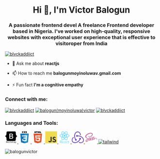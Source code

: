 <h1 align="center">Hi 👋, I'm Victor Balogun</h1>
<h3 align="center">A passionate frontend devel A freelance Frontend developer based in Nigeria. I’ve worked on high-quality, responsive websites with exceptional user experience that is effective to visitoroper from India</h3>

<p align="left"> <a href="https://twitter.com/blvckaddiict" target="blank"><img src="https://img.shields.io/twitter/follow/blvckaddiict?logo=twitter&style=for-the-badge" alt="blvckaddiict" /></a> </p>

- 💬 Ask me about **reactjs**

- 📫 How to reach me **balogunmoyinoluwav.gmail.com**

- ⚡ Fun fact **I'm a cognitive empathy**

<h3 align="left">Connect with me:</h3>
<p align="left">
<a href="https://twitter.com/blvckaddiict" target="blank"><img align="center" src="https://raw.githubusercontent.com/rahuldkjain/github-profile-readme-generator/master/src/images/icons/Social/twitter.svg" alt="blvckaddiict" height="30" width="40" /></a>
<a href="https://linkedin.com/in/balogun(moyinoluwa)victor" target="blank"><img align="center" src="https://raw.githubusercontent.com/rahuldkjain/github-profile-readme-generator/master/src/images/icons/Social/linked-in-alt.svg" alt="balogun(moyinoluwa)victor" height="30" width="40" /></a>
<a href="https://instagram.com/blvckaddiict" target="blank"><img align="center" src="https://raw.githubusercontent.com/rahuldkjain/github-profile-readme-generator/master/src/images/icons/Social/instagram.svg" alt="blvckaddiict" height="30" width="40" /></a>
</p>

<h3 align="left">Languages and Tools:</h3>
<p align="left"> <a href="https://getbootstrap.com" target="_blank" rel="noreferrer"> <img src="https://raw.githubusercontent.com/devicons/devicon/master/icons/bootstrap/bootstrap-plain-wordmark.svg" alt="bootstrap" width="40" height="40"/> </a> <a href="https://www.w3schools.com/css/" target="_blank" rel="noreferrer"> <img src="https://raw.githubusercontent.com/devicons/devicon/master/icons/css3/css3-original-wordmark.svg" alt="css3" width="40" height="40"/> </a> <a href="https://www.w3.org/html/" target="_blank" rel="noreferrer"> <img src="https://raw.githubusercontent.com/devicons/devicon/master/icons/html5/html5-original-wordmark.svg" alt="html5" width="40" height="40"/> </a> <a href="https://developer.mozilla.org/en-US/docs/Web/JavaScript" target="_blank" rel="noreferrer"> <img src="https://raw.githubusercontent.com/devicons/devicon/master/icons/javascript/javascript-original.svg" alt="javascript" width="40" height="40"/> </a> <a href="https://reactjs.org/" target="_blank" rel="noreferrer"> <img src="https://raw.githubusercontent.com/devicons/devicon/master/icons/react/react-original-wordmark.svg" alt="react" width="40" height="40"/> </a> <a href="https://redux.js.org" target="_blank" rel="noreferrer"> <img src="https://raw.githubusercontent.com/devicons/devicon/master/icons/redux/redux-original.svg" alt="redux" width="40" height="40"/> </a> <a href="https://sass-lang.com" target="_blank" rel="noreferrer"> <img src="https://raw.githubusercontent.com/devicons/devicon/master/icons/sass/sass-original.svg" alt="sass" width="40" height="40"/> </a> <a href="https://tailwindcss.com/" target="_blank" rel="noreferrer"> <img src="https://www.vectorlogo.zone/logos/tailwindcss/tailwindcss-icon.svg" alt="tailwind" width="40" height="40"/> </a> </p>



<p><img align="center" src="https://github-readme-streak-stats.herokuapp.com/?user=balogunvictor&" alt="balogunvictor" /></p>


